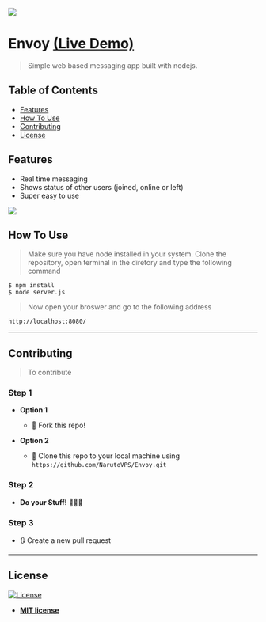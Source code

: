 ![](https://i.imgur.com/JICAD4U.gif)

# Envoy [(Live Demo)](https://narutovps-envoy.herokuapp.com/)

> Simple web based messaging app built with nodejs.

## Table of Contents

- [Features](#features)
- [How To Use](#how-to-use)
- [Contributing](#contributing)
- [License](#license)

## Features

 - Real time messaging
 - Shows status of other users (joined, online or left)
 - Super easy to use
 
![](https://i.imgur.com/v3oOxRv.gif)

## How To Use

> Make sure you have node installed in your system.
> Clone the repository, open terminal in the diretory and type the following command

```shell
$ npm install
$ node server.js
```

> Now open your broswer and go to the following address

```shell
http://localhost:8080/
```

---

## Contributing

> To contribute 

### Step 1

- **Option 1**
    - 🍴 Fork this repo!

- **Option 2**
    - 👯 Clone this repo to your local machine using `https://github.com/NarutoVPS/Envoy.git`

### Step 2

- **Do your Stuff!** 🔨🔨🔨

### Step 3

- 🔃 Create a new pull request 

---

## License

[![License](http://img.shields.io/:license-mit-blue.svg?style=flat-square)](http://badges.mit-license.org)

- **[MIT license](http://opensource.org/licenses/mit-license.php)**


